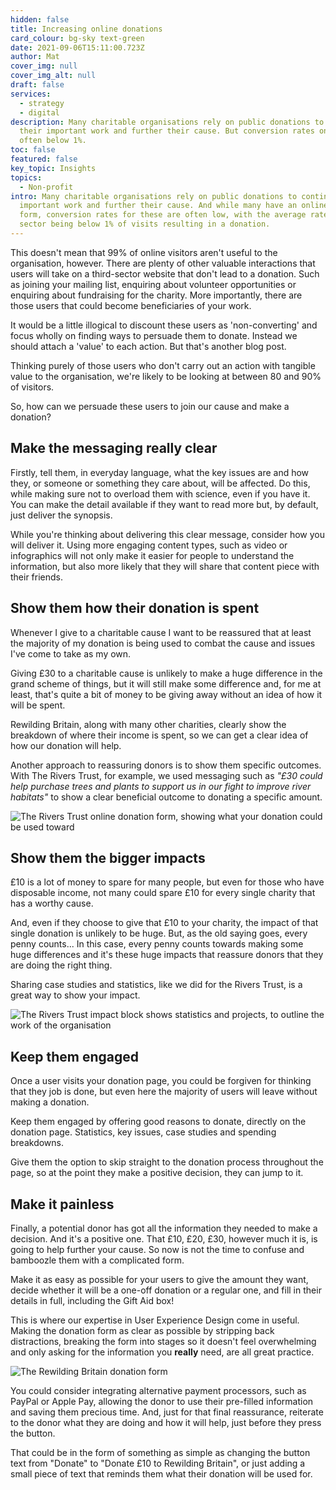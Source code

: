 ```yaml
---
hidden: false
title: Increasing online donations
card_colour: bg-sky text-green
date: 2021-09-06T15:11:00.723Z
author: Mat
cover_img: null
cover_img_alt: null
draft: false
services:
  - strategy
  - digital
description: Many charitable organisations rely on public donations to continue
  their important work and further their cause. But conversion rates online are
  often below 1%.
toc: false
featured: false
key_topic: Insights
topics:
  - Non-profit
intro: Many charitable organisations rely on public donations to continue their
  important work and further their cause. And while many have an online donation
  form, conversion rates for these are often low, with the average rate in the
  sector being below 1% of visits resulting in a donation.
---
```

This doesn't mean that 99% of online visitors aren't useful to the organisation, however. There are plenty of other valuable interactions that users will take on a third-sector website that don't lead to a donation. Such as joining your mailing list, enquiring about volunteer opportunities or enquiring about fundraising for the charity. More importantly, there are those users that could become beneficiaries of your work.

It would be a little illogical to discount these users as 'non-converting' and focus wholly on finding ways to persuade them to donate. Instead we should attach a 'value' to each action. But that's another blog post.

Thinking purely of those users who don't carry out an action with tangible value to the organisation, we're likely to be looking at between 80 and 90% of visitors.

So, how can we persuade these users to join our cause and make a donation?

## Make the messaging really clear

Firstly, tell them, in everyday language, what the key issues are and how they, or someone or something they care about, will be affected. Do this, while making sure not to overload them with science, even if you have it. You can make the detail available if they want to read more but, by default, just deliver the synopsis.

While you're thinking about delivering this clear message, consider how you will deliver it. Using more engaging content types, such as video or infographics will not only make it easier for people to understand the information, but also more likely that they will share that content piece with their friends.

## Show them how their donation is spent

Whenever I give to a charitable cause I want to be reassured that at least the majority of my donation is being used to combat the cause and issues I've come to take as my own.

Giving £30 to a charitable cause is unlikely to make a huge difference in the grand scheme of things, but it will still make some difference and, for me at least, that's quite a bit of money to be giving away without an idea of how it will be spent.

Rewilding Britain, along with many other charities, clearly show the breakdown of where their income is spent, so we can get a clear idea of how our donation will help.

Another approach to reassuring donors is to show them specific outcomes. With The Rivers Trust, for example, we used messaging such as *"£30 could help purchase trees and plants to support us in our fight to improve river habitats"* to show a clear beneficial outcome to donating a specific amount.

![The Rivers Trust online donation form, showing what your donation could be used toward](../images/rt-donate.png "The Rivers Trust online donation form, showing what your donation could be used toward")

## Show them the bigger impacts

£10 is a lot of money to spare for many people, but even for those who have disposable income, not many could spare £10 for every single charity that has a worthy cause.

And, even if they choose to give that £10 to your charity, the impact of that single donation is unlikely to be huge. But, as the old saying goes, every penny counts... In this case, every penny counts towards making some huge differences and it's these huge impacts that reassure donors that they are doing the right thing.

Sharing case studies and statistics, like we did for the Rivers Trust, is a great way to show your impact.

![The Rivers Trust impact block shows statistics and projects, to outline the work of the organisation](../images/rt-case-study-stats.png "The Rivers Trust impact block shows statistics and projects, to outline the work of the organisation")

## Keep them engaged

Once a user visits your donation page, you could be forgiven for thinking that they job is done, but even here the majority of users will leave without making a donation.

Keep them engaged by offering good reasons to donate, directly on the donation page. Statistics, key issues, case studies and spending breakdowns.

Give them the option to skip straight to the donation process throughout the page, so at the point they make a positive decision, they can jump to it.

## Make it painless

Finally, a potential donor has got all the information they needed to make a decision. And it's a positive one. That £10, £20, £30, however much it is, is going to help further your cause. So now is not the time to confuse and bamboozle them with a complicated form.

Make it as easy as possible for your users to give the amount they want, decide whether it will be a one-off donation or a regular one, and fill in their details in full, including the Gift Aid box!

This is where our expertise in User Experience Design come in useful. Making the donation form as clear as possible by stripping back distractions, breaking the form into stages so it doesn't feel overwhelming and only asking for the information you **really** need, are all great practice.

![The Rewilding Britain donation form](../images/rb-pay-now.png "Rewilding Britain reiterate your donation just before it is processed")

You could consider integrating alternative payment processors, such as PayPal or Apple Pay, allowing the donor to use their pre-filled information and saving them precious time. And, just for that final reassurance, reiterate to the donor what they are doing and how it will help, just before they press the button.

That could be in the form of something as simple as changing the button text from "Donate" to "Donate £10 to Rewilding Britain", or just adding a small piece of text that reminds them what their donation will be used for.